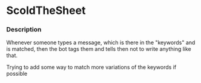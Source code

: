 ﻿# ScoldTheSheet

### Description

Whenever someone types a message, which is there in the "keywords" and is matched, then the bot tags them and tells then not to write anything like that.

Trying to add some way to match more variations of the keywords if possible
